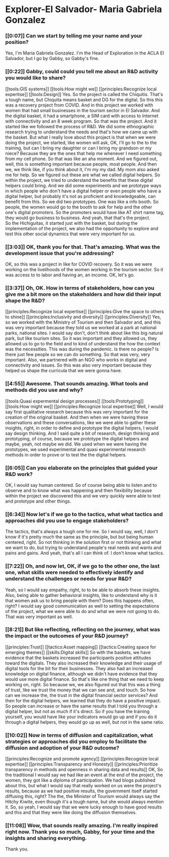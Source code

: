 # Explorer\-El Salvador\- Maria Gabriela Gonzalez

### [[0:07]] Can we start by telling me your name and your position?

Yes, I'm Maria Gabriela Gonzalez\. I'm the Head of Exploration in the ACLA El Salvador, but I go by Gabby, so Gabby's fine\.

### [[0:22]] Gabby, could could you tell me about an R&D activity you would like to share?

[[tools:GIS systems]]
[[tools:How might we]]
[[principles:Recognize local expertise]]
[[tools:Design]]
Yes\. So the project is called the Chiquitis\. That's a tough name, but Chiquita means basket and DG for the digital\. So this this was a recovery project from COVID\. And in this project we worked with women that had small businesses in the tourism sector in El Salvador\. And the digital basket, it had a smartphone, a SIM card with access to Internet with connectivity and an 8 week program\. So that was the project\. And it started like we followed the process of R&D\. We did some ethnographic research trying to understand the needs and that's how we came up with the basket\. But what I really love about this project is that when we were doing the project, we started, like women will ask, OK, I'll go to the to the training, but can I bring my daughter or can I bring my grandson or my niece? Because they are the ones that help me whenever I need something from my cell phone\. So that was like an aha moment\. And we figured out, well, this is something important because people, most people\. And then we, we think like, if you think about it, I'm my my dad\. My mom also asked me for help\. So we figured out these are what we called digital helpers\. So within the project, we tried to understand the benefits that these digital helpers could bring\. And we did some experiments and we prototype ways in which people who don't have a digital helper or even people who have a digital helper, but probably it's not as proficient and knowledgeable, can benefit from this\. So we did two prototypes\. One was like a info booth\. So people, the women would go to the booth to ask for help and the other one's digital promoters\. So the promoters would have like AT shirt name tag, they would go business to business\. And yeah, that that's the project\.  
So the Hichiguitas, it started just with the basket, but during the implementation of the project, we also had the opportunity to explore and test this other social dynamics that were very important for us\.


### [[3:03]] OK, thank you for that\. That's amazing\. What was the development issue that you're addressing?

OK, so this was a project in like for COVID recovery\. So it was we were working on the livelihoods of the women working in the tourism sector\. So it was access to to labor and having an, an income\. OK, let's go\.

### [[3:37]] Oh, OK\. How in terms of stakeholders, how can you give me a bit more on the stakeholders and how did their input shape the R&D?

[[principles:Recognize local expertise]]
[[principles:Give the space to others to shine]]
[[principles:Inclusivity and diversity]]
[[principles:Diversity]]
Yes, so we worked with the Ministry of Tourism and then Salvador and, and this was very important because they told us we worked at a park at national parks, national sites\. I would say don't, don't think about like this big natural park, but like tourism sites\. So it was important and they allowed us, they allowed us to go to the field and to kind of understand the how the context was the necessities\. This was during the pandemic\. Is there no people? Is there just few people so we can do something\. So that was very, very important\. Also, we partnered with an NGO who works in digital and connectivity and issues\. So this was also very important because they helped us shape the curricula that we were gonna have\.


### [[4:55]] Awesome\. That sounds amazing\. What tools and methods did you use and why?

[[tools:Quasi expermental design processes]]
[[tools:Prototyping]]
[[tools:How might we]]
[[principles:Recognize local expertise]]
Well, I would say first qualitative research because this was very important for the creation of the original basket\. And then when we were having these observations and these conversations, like we were able to gather these insights, right, in order to define and prototype the digital helpers, I would say design thinking\. And I said quite a bit of research, design thinking and prototyping, of course, because we prototype the digital helpers and maybe, yeah, not maybe we did\. We used when we were having the prototypes, we used experimental and quasi experimental research methods in order to prove or to test the the digital helpers\.


### [[6:05]] Can you elaborate on the principles that guided your R&D work?

OK, I would say human centered\. So of course being able to listen and to observe and to know what was happening and then flexibility because within the project we discovered this and we very quickly were able to test and prototype and other things\.

### [[6:34]] Now let's if we go to the tactics, what what tactics and approaches did you use to engage stakeholders?

The tactics, that's always a tough one for me\. So I would say, well, I don't know if it's pretty much the same as the principle, but but being human centered, right\. So not thinking in the solution first or not thinking and what we want to do, but trying to understand people's real needs and wants and pains and gains\. And yeah, that's all I can think of\. I don't know what tactics\.

### [[7:22]] Oh, and now let, OK, if we go to the other one, the last one, what skills were needed to effectively identify and understand the challenges or needs for your R&D?

Yeah, so I would say empathy, right, to to be able to absorb these insights\. Also, being able to gather behavioral insights, like to understand why is it that women ask us to bring people with them? Does this happens often, right? I would say good communication as well to setting the expectations of the project, what we were able to do and what we were not going to do\. That was very important as well\.

### [[8:21]] But like reflecting, reflecting on the journey, what was the impact or the outcomes of your R&D journey?

[[principles:Trust]]
[[tactics:Asset mapping]]
[[tactics:Creating space for emerging themes]]
[[skills:Digital skills]]
So with the baskets, we have evidence that the baskets increased the participants positive attitudes toward the digitals\. They also increased their knowledge and their usage of digital tools for the bit for their businesses\. They also had an increased knowledge on digital finance, although we didn't have evidence that they would use more digital finance\. So that's like one thing that we need to keep working on, right\. So because we, we also figured out that this was a thing of trust, like we trust the money that we can see and, and touch\. So how can we increase the, the trust in the digital financial sector services? And then for the digital helpers, we learned that they do have a positive impact\. So people can increase or have the same results that I told you through a digital helper, but not as much if it's direct\. So if you have the training yourself, you would have like your indicators would go up and if you do it through a digital helpers, they would go up as well, but not in the same ratio\.


### [[10:02]] Now in terms of diffusion and capitalization, what strategies or approaches did you employ to facilitate the diffusion and adoption of your R&D outcome?

[[principles:Recognize and promote agency]]
[[principles:Recognize local expertise]]
[[principles:Transparency and Honesty]]
[[principles:Prioritize transparency in methods and openness in sharing data and results]]
OK, So the traditional I would say we had like an event at the end of the project, the women, they got like a diploma of participation\. We had blogs published about this, but what I would say that really worked on us were the project's results, because as we had positive results, the government itself started diffusing this, right? The the, the Minister of Tourism would always say the Hitchy Kiwite, even though it's a tough name, but she would always mention it\. So, so yeah, I would say that we were lucky enough to have good results and this and that they were like doing the diffusion themselves\.


### [[11:08]] Wow, that sounds really amazing\. I'm really inspired right now\. Thank you so much, Gabby, for your time and the insights and sharing everything\.

Thank you\.

